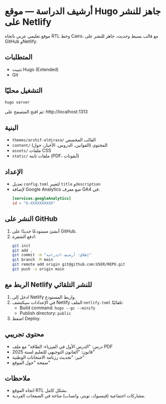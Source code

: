 # أرشيف الدراسة — موقع Hugo جاهز للنشر على Netlify

موقع تعليمي عربي باتجاه RTL وخط Cairo، مع قالب بسيط وحديث، جاهز للنشر على GitHub وNetlify.

## المتطلبات
- تثبيت Hugo (Extended)
- Git

## التشغيل محليًا
```bash
hugo server
```
ثم افتح المتصفح على: http://localhost:1313

## البنية
- `themes/arshif-aldirasa/` القالب المخصص
- `content/` المحتوى (القوانين، الدروس، الأخبار، حول)
- `assets/` ملفات CSS
- `static/` ملفات ثابتة (PDF، أيقونات)

## الإعداد
- تعديل `config.toml` لتغيير `title` و`description`
- لإضافة Google Analytics ضع معرف GA4 في:
  ```toml
  [services.googleAnalytics]
  id = "G-XXXXXXXXXX"
  ```

## النشر على GitHub
1. أنشئ مستودعًا جديدًا على GitHub.
2. ادفع الشفرة:
   ```bash
   git init
   git add .
   git commit -m "إطلاق: أرشيف الدراسة"
   git branch -M main
   git remote add origin git@github.com:USER/REPO.git
   git push -u origin main
   ```

## الربط مع Netlify للنشر التلقائي
1. ادخل إلى Netlify واربط المستودع.
2. في الإعدادات سيكتشف Netlify الملف `netlify.toml` تلقائيًا:
   - Build command: `hugo --gc --minify`
   - Publish directory: `public`
3. اضغط Deploy.

## محتوى تجريبي
- درس: "الدرس الأول في الفيزياء: الطاقة" مع ملف PDF
- قانون: "القانون التوجيهي للتعليم لسنة 2025"
- خبر: "تحديث رزنامة الامتحانات الوطنية"
- صفحة "حول الموقع"

## ملاحظات
- اتجاه الموقع RTL بشكل كامل.
- مشاركات اجتماعية (فيسبوك، تويتر، واتساب) متاحة في الصفحات الفردية.
